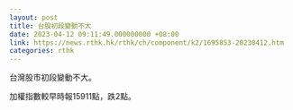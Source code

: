 ```yaml
---
layout: post
title: 台股初段變動不大
date: 2023-04-12 09:11:49.000000000 +08:00
link: https://news.rthk.hk/rthk/ch/component/k2/1695853-20230412.htm
categories: rthk
---
```


台灣股市初段變動不大。

加權指數較早時報15911點，跌2點。
